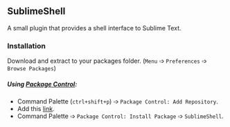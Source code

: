 ## SublimeShell
A small plugin that provides a shell interface to Sublime Text.

### Installation
Download and extract to your packages folder. (`Menu` &#10153; `Preferences` &#10153; `Browse Packages`)

##### Using [Package Control](https://packagecontrol.io/installation):
* Command Palette (`ctrl+shift+p`) &#10153; `Package Control: Add Repository`.
* Add this [link](https://github.com/krikx/SublimeShell/).
* Command Palette &#10153; `Package Control: Install Package` &#10153; `SublimeShell`.
